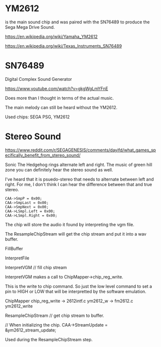 

# YM2612 
is the main sound chip and was paired with the SN76489 to produce
the Sega Mega Drive Sound.



https://en.wikipedia.org/wiki/Yamaha_YM2612


https://en.wikipedia.org/wiki/Texas_Instruments_SN76489



# SN76489

Digital Complex Sound Generator

https://www.youtube.com/watch?v=gkgWgLmYFnE


Does more than I thought in terms of the actual music.

The main melody can still be heard without the YM2612.


Used chips:     SEGA PSG, YM2612



# Stereo Sound
https://www.reddit.com/r/SEGAGENESIS/comments/dayifd/what_games_specifically_benefit_from_stereo_sound/

Sonic The Hedgehog rings alternate left and right. The music of green hill zone you can definitely hear
the stereo sound as well.

I've heard that it is psuedo-stereo that needs to alternate between left and right. For me, I don't
think I can hear the difference between that and true stereo.




	CAA->SmpP = 0x00;
	CAA->SmpLast = 0x00;
	CAA->SmpNext = 0x00;
	CAA->LSmpl.Left = 0x00;
	CAA->LSmpl.Right = 0x00;


The chip will store the audio it found by interpreting the vgm file.

The ResampleChipStream will get the chip stream and put it into a wav buffer.


FillBuffer

InterpretFile

InterpretVGM // fill chip stream

InterpretVGM makes a call to ChipMapper->chip_reg_write.

This is the write to chip command. So just the low level command to set
a pin to HIGH or LOW that will be interpretted by the software emulation.

ChipMapper chip_reg_write ->
2612intf.c ym2612_w ->
fm2612.c ym2612_write





ResampleChipStream // get chip stream to buffer.




// When initializing the chip.
CAA->StreamUpdate = &ym2612_stream_update;

Used during the ResampleChipStream step.






